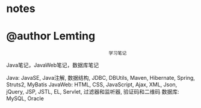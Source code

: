 # notes
# @author Lemting
                                          学习笔记
Java笔记，JavaWeb笔记，数据库笔记

Java: JavaSE, Java注解, 数据结构, JDBC, DBUtils, Maven, Hibernate, Spring, Struts2, MyBatis
JavaWeb: HTML, CSS, JavaScript, Ajax, XML, Json, jQuery, JSP, JSTL, EL, Servlet, 过滤器和监听器, 验证码和二维码
数据库: MySQL, Oracle

